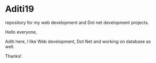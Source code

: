 # Aditi19
repository for my web development and Dot net development projects.


Hello everyone,

Aditi here, I like Web development, Dot Net and working on database as well.


Thanks!
